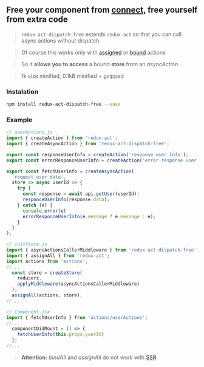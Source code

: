 ## Free your component from [connect](https://github.com/reactjs/react-redux), free yourself from extra code

> `redux-act-dispatch-free` extends `redux-act` so that you can call async actions without dispatch.

> Of course this works only with [assigned](https://github.com/pauldijou/redux-act#assignallactioncreators-stores) or [bound](https://github.com/pauldijou/redux-act#bindallactioncreators-stores) actions

> So it **allows you to access** a bound **store** from an *asyncAction*

> 1k size minified, 0.1kB minified + gzipped

### Instalation
```bash
npm install redux-act-dispatch-free --save
```

### Example
```javascript
// userActions.js
import { createAction } from 'redux-act';
import { createAsyncAction } from 'redux-act-dispatch-free';

export const responseUserInfo = createAction('response user Info');
export const errorResponceUserInfo = createAction('error response user Info');

export const fetchUserInfo = createAsyncAction(
  'request user data',
  store => async userId => {
    try {
      const response = await api.getUser(userId);
      responceUserInfo(response.data);
    } catch (e) {
      console.error(e)
      errorResponceUserInfo(e.message ? e.message : e);
    }
  }
);
```

```javascript
// initStore.js
import { asyncActionsCallerMiddleware } from 'redux-act-dispatch-free';
import { assignAll } from 'redux-act';
import actions from 'actions';
//...
  const store = createStore(
    reducers,
    applyMiddleware(asyncActionsCallerMiddleware)
  );
  assignAll(actions, store);
//...
```

```javascript
// Component.jsx
import { fetchUserInfo } from 'actions/userActions';
//...
  componentDidMount = () => {
    fetchUserInfo(this.props.yuerId)
  };
//...
```

> **Attention:** *bindAll* and *assignAll* do not work with [SSR](http://redux.js.org/docs/recipes/ServerRendering.html)
